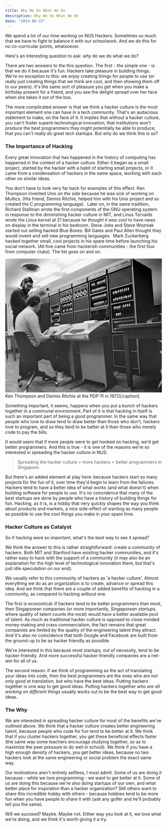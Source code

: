 ```yaml
---
title: Why We Do What We Do
description: Why We Do What We Do
date: "2014-06-23"
---
```


We spend a lot of our time working on NUS Hackers. Sometimes so much that we have to fight to balance it with our schoolwork. And we do this for no co-curricular points, whatsoever.

Here's an interesting question to ask: <em>why</em> do we do what we do?

There are two answers to the this question. The first - the simple one - is that we do it because it's fun. Hackers take pleasure in building things. We're no exception to this: we enjoy creating things for people to use (or really just creating things that we think are cool, and then showing them off to our peers). It's the same sort of pleasure you get when you make a birthday present for a friend, and you see the delight spread over her face when she takes it out of the box.

The more complicated answer is that we think a hacker culture is <em>the</em> most important element one can have in a tech community. That's an audacious statement to make, on the face of it. It implies that without a hacker culture, you can't foster superb technological innovation; that institutions won't produce the best programmers they might potentially be able to produce; that you can't really do great tech startups. But why do we think this is so?
<h3>The Importance of Hacking</h3>
Every great innovation that has happened in the history of computing has happened in the context of a hacker culture. Either it began as a small project, started by the hacker with a habit of starting small projects, or it came from a condensation of hackers in the same space, working with each other on similar ideas.

You don't have to look very far back for examples of this effect. Ken Thompson invented Unix<em> on the side</em> because he was sick of working on Multics. (His friend, Dennis Ritchie, helped him with his Unix project and so created the C programming language).  Later on, in the same tradition, Richard Stallman wrote the first components of the GNU operating system in response to the diminishing hacker culture in MIT, and Linus Torvalds wrote the Linux kernel at 21 because<em> he thought it was cool</em> to have news on display in the terminal in his bedroom. Steve Jobs and Steve Wozniak started out selling hacked Blue Boxes. Bill Gates and Paul Allen thought they would invent and sell new programming languages.  Mark Zuckerberg hacked together small, cool projects in his spare time before launching his social network. (All five came from hackerish communities - the first four from computer clubs). The list goes on and on.

<a href="/res/2011/01/nerdpol-ken-den.jpg"><img class="special" title="Ken Thompson and Dennis Ritchie" alt="Ken Thompson and Dennis Ritchie at the PDP-11 in 1972" src="/res/2011/01/nerdpol-ken-den.jpg" width="537" height="430" /></a> Ken Thompson and Dennis Ritchie at the PDP-11 in 1972[/caption]

Something important, it seems, happens when you put a bunch of hackers together in a communal environment. Part of it is that hacking in itself is such an important part of being a good programmer. In the same way that people who love to draw tend to draw better than those who don't, hackers love to program, and so they tend to be better at it than those who merely code to pay the bills.

It would seem that if more people were to get hooked on hacking, we'd get better programmers. And this is true - it is one of the reasons we're so interested in spreading the hacker culture in NUS:
<blockquote>Spreading the hacker culture = more hackers = better programmers in Singapore.</blockquote>
But there's an added element at play here: because hackers start so many projects for the fun of it, over time they'd begin to learn from the failures. Hackers tend to have a better idea of what works (and what doesn't) when building software for people to use. It's no coincidence that many of the best startups are done by people who have a history of building things for fun. Hacking, as it is, is a hobby that very quickly shapes the way you think about products and markets, a nice side-effect of wanting as many people as possible to use the cool things you make in your spare time.
<h3>Hacker Culture as Catalyst</h3>
So if hacking were so important, what's the best way to see it spread?

We think the answer to this is rather straightforward: create a community of hackers. Both MIT and Stanford have existing hacker communities, and it's rather easy to hack with the support of a community (it may also be an explanation for the high level of technological innovation there, but that's just idle speculation on our end).

We usually refer to this community of hackers as 'a hacker culture'. Almost everything we do as an organization is to create, advance or spread this idea. And we think that there are a couple of added benefits of hacking in a community, as compared to hacking without one.

The first is economical: if hackers tend to be better programmers than most, then Singaporean companies (or more importantly, <em>Singaporean startups</em>, where quality of talent counts the most) would have a better available pool of talent. As much as traditional hacker culture is opposed to close-minded money-making and crass commercialism, the fact remains that great companies are limited by the quality of the engineering talent they attract. And it's also no coincidence that both Google and Facebook are built from the ground-up to be as hacker friendly as possible.

We're interested in this because most startups, out of necessity, tend to be hacker-friendly. And more successful hacker-friendly companies are a net-win for all of us.

The second reason: if we think of programming as the act of translating your ideas into code, then the best programmers are the ones who are not only good at translation, but who have the best ideas. Putting hackers together is one way to get good ideas. Putting hackers together <em>who are all working on different things</em> usually works out to be the best way to get good ideas.
<h3>The Why</h3>
We are interested in spreading hacker culture for most of the benefits we've outlined above. We think that a hacker culture creates better engineering talent, because people who code for fun tend to be better at it. We think that if you cluster hackers together, you get these beneficial effects faster (the same way some teachers encourage studying together, so as to maximize the peer pressure to do well in school). We think if you have a high enough density of hackers, you get better ideas, because no two hackers look at the same engineering or social problem the exact same way.

Our motivations aren't entirely selfless, I must admit. Some of us are doing it because - while we love programming - we want to get better at it. Some of us are doing this because we're also doing startups of our own, and what better place for inspiration than a hacker organization? Still others want to share this incredible hobby with others - because hobbies tend to be more fun when you have people to share it with (ask any golfer and he'll probably tell you the same).

Will we succeed? Maybe. Maybe not. Either way you look at it, we love what we're doing, and we think it's worth giving it a try.
